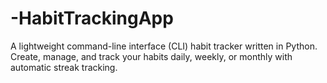 # -HabitTrackingApp
 A lightweight command-line interface (CLI) habit tracker written in Python. Create, manage, and track your habits daily, weekly, or monthly with automatic streak tracking.
